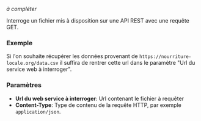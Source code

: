_à compléter_

Interroge un fichier mis à disposition sur une API REST avec une requête GET.

### Exemple

Si l'on souhaite récupérer les données provenant de `https://nourriture-locale.org/data.csv` il suffira de rentrer cette url dans le paramètre "Url du service web à interroger".

### Paramètres 

- **Url du web service à interroger**: Url contenant le fichier à requêter
- **Content-Type**: Type de contenu de la requête HTTP, par exemple `application/json`.